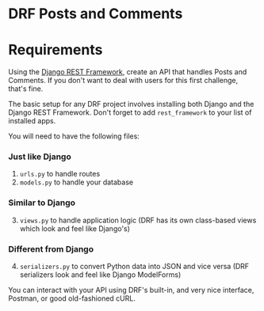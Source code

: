 # DRF Posts and Comments


# Requirements
Using the [Django REST Framework](https://www.django-rest-framework.org/), create an API that handles Posts and Comments. If you don't want to deal with users for this first challenge, that's fine.

The basic setup for any DRF project involves installing both Django and the Django REST Framework.  Don't forget to add `rest_framework` to your list of installed apps.

You will need to have the following files:
### Just like Django
1. `urls.py` to handle routes
2. `models.py` to handle your database

### Similar to Django
3. `views.py` to handle application logic (DRF has its own class-based views which look and feel like Django's)

### Different from Django
4. `serializers.py` to convert Python data into JSON and vice versa (DRF serializers look and feel like Django ModelForms)

You can interact with your API using DRF's built-in, and very nice interface, Postman, or good old-fashioned cURL.